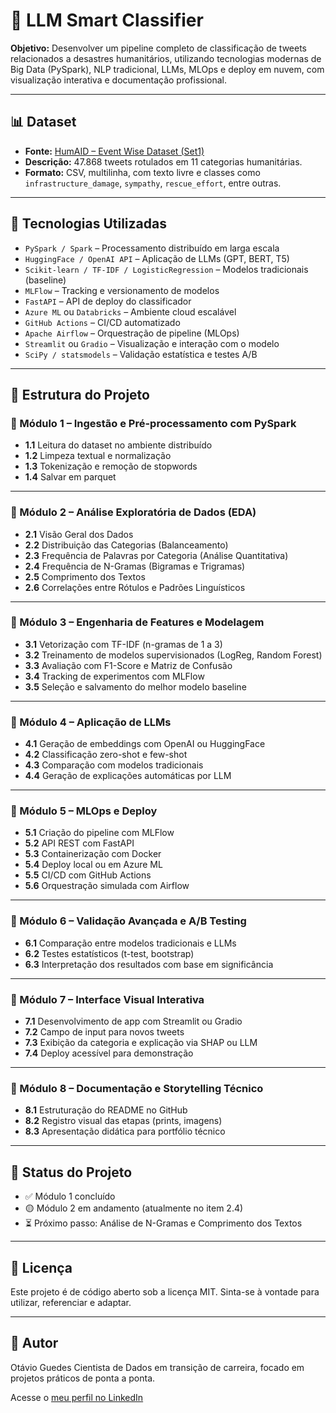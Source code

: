 # 🤖 LLM Smart Classifier

**Objetivo:** Desenvolver um pipeline completo de classificação de tweets relacionados a desastres humanitários, utilizando tecnologias modernas de Big Data (PySpark), NLP tradicional, LLMs, MLOps e deploy em nuvem, com visualização interativa e documentação profissional.

---

## 📊 Dataset

- **Fonte:** [HumAID – Event Wise Dataset (Set1)](https://crisisnlp.qcri.org/humaid_dataset.html)
- **Descrição:** 47.868 tweets rotulados em 11 categorias humanitárias.
- **Formato:** CSV, multilinha, com texto livre e classes como `infrastructure_damage`, `sympathy`, `rescue_effort`, entre outras.

---

## 🚀 Tecnologias Utilizadas

- `PySpark / Spark` – Processamento distribuído em larga escala
- `HuggingFace / OpenAI API` – Aplicação de LLMs (GPT, BERT, T5)
- `Scikit-learn / TF-IDF / LogisticRegression` – Modelos tradicionais (baseline)
- `MLFlow` – Tracking e versionamento de modelos
- `FastAPI` – API de deploy do classificador
- `Azure ML` ou `Databricks` – Ambiente cloud escalável
- `GitHub Actions` – CI/CD automatizado
- `Apache Airflow` – Orquestração de pipeline (MLOps)
- `Streamlit` ou `Gradio` – Visualização e interação com o modelo
- `SciPy / statsmodels` – Validação estatística e testes A/B

---

## 🧱 Estrutura do Projeto

### 🔹 Módulo 1 – Ingestão e Pré-processamento com PySpark

- **1.1** Leitura do dataset no ambiente distribuído
- **1.2** Limpeza textual e normalização
- **1.3** Tokenização e remoção de stopwords
- **1.4** Salvar em parquet

---

### 🔹 Módulo 2 – Análise Exploratória de Dados (EDA)

- **2.1** Visão Geral dos Dados
- **2.2** Distribuição das Categorias (Balanceamento)
- **2.3** Frequência de Palavras por Categoria (Análise Quantitativa)
- **2.4** Frequência de N-Gramas (Bigramas e Trigramas)
- **2.5** Comprimento dos Textos
- **2.6** Correlações entre Rótulos e Padrões Linguísticos

---

### 🔹 Módulo 3 – Engenharia de Features e Modelagem

- **3.1** Vetorização com TF-IDF (n-gramas de 1 a 3)
- **3.2** Treinamento de modelos supervisionados (LogReg, Random Forest)
- **3.3** Avaliação com F1-Score e Matriz de Confusão
- **3.4** Tracking de experimentos com MLFlow
- **3.5** Seleção e salvamento do melhor modelo baseline

---

### 🔹 Módulo 4 – Aplicação de LLMs

- **4.1** Geração de embeddings com OpenAI ou HuggingFace
- **4.2** Classificação zero-shot e few-shot
- **4.3** Comparação com modelos tradicionais
- **4.4** Geração de explicações automáticas por LLM

---

### 🔹 Módulo 5 – MLOps e Deploy

- **5.1** Criação do pipeline com MLFlow
- **5.2** API REST com FastAPI
- **5.3** Containerização com Docker
- **5.4** Deploy local ou em Azure ML
- **5.5** CI/CD com GitHub Actions
- **5.6** Orquestração simulada com Airflow

---

### 🔹 Módulo 6 – Validação Avançada e A/B Testing

- **6.1** Comparação entre modelos tradicionais e LLMs
- **6.2** Testes estatísticos (t-test, bootstrap)
- **6.3** Interpretação dos resultados com base em significância

---

### 🔹 Módulo 7 – Interface Visual Interativa

- **7.1** Desenvolvimento de app com Streamlit ou Gradio
- **7.2** Campo de input para novos tweets
- **7.3** Exibição da categoria e explicação via SHAP ou LLM
- **7.4** Deploy acessível para demonstração

---

### 🔹 Módulo 8 – Documentação e Storytelling Técnico

- **8.1** Estruturação do README no GitHub
- **8.2** Registro visual das etapas (prints, imagens)
- **8.3** Apresentação didática para portfólio técnico

---

## 📌 Status do Projeto

- ✅ Módulo 1 concluído
- 🟡 Módulo 2 em andamento (atualmente no item 2.4)
- ⏳ Próximo passo: Análise de N-Gramas e Comprimento dos Textos

---

## 📎 Licença

Este projeto é de código aberto sob a licença MIT. Sinta-se à vontade para utilizar, referenciar e adaptar.

---

## 📅 Autor
Otávio Guedes
Cientista de Dados em transição de carreira, focado em projetos práticos de ponta a ponta.

Acesse o [meu perfil no LinkedIn](https://www.linkedin.com/in/otaviomendesguedes/)
